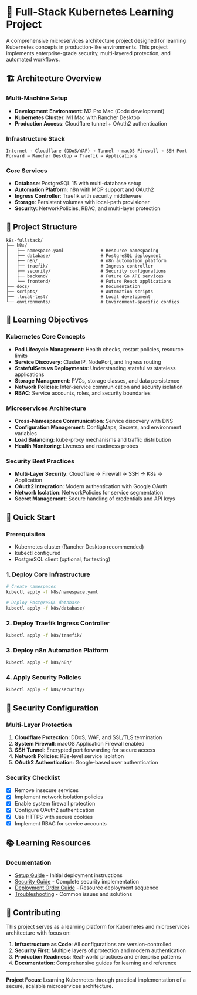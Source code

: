 # 🚀 Full-Stack Kubernetes Learning Project

A comprehensive microservices architecture project designed for learning Kubernetes concepts in production-like environments. This project implements enterprise-grade security, multi-layered protection, and automated workflows.

## 🏗️ Architecture Overview

### Multi-Machine Setup
- **Development Environment**: M2 Pro Mac (Code development)
- **Kubernetes Cluster**: M1 Mac with Rancher Desktop
- **Production Access**: Cloudflare tunnel + OAuth2 authentication

### Infrastructure Stack
```
Internet → Cloudflare (DDoS/WAF) → Tunnel → macOS Firewall → SSH Port Forward → Rancher Desktop → Traefik → Applications
```

### Core Services
- **Database**: PostgreSQL 15 with multi-database setup
- **Automation Platform**: n8n with MCP support and OAuth2
- **Ingress Controller**: Traefik with security middleware
- **Storage**: Persistent volumes with local-path provisioner
- **Security**: NetworkPolicies, RBAC, and multi-layer protection

## 📁 Project Structure

```
k8s-fullstack/
├── k8s/
│   ├── namespace.yaml              # Resource namespacing
│   ├── database/                   # PostgreSQL deployment
│   ├── n8n/                        # n8n automation platform
│   ├── traefik/                    # Ingress controller
│   ├── security/                   # Security configurations
│   ├── backend/                    # Future Go API services
│   └── frontend/                   # Future React applications
├── docs/                           # Documentation
├── scripts/                        # Automation scripts
├── .local-test/                    # Local development
└── environments/                   # Environment-specific configs
```

## 🎯 Learning Objectives

### Kubernetes Core Concepts
- **Pod Lifecycle Management**: Health checks, restart policies, resource limits
- **Service Discovery**: ClusterIP, NodePort, and Ingress routing  
- **StatefulSets vs Deployments**: Understanding stateful vs stateless applications
- **Storage Management**: PVCs, storage classes, and data persistence
- **Network Policies**: Inter-service communication and security isolation
- **RBAC**: Service accounts, roles, and security boundaries

### Microservices Architecture
- **Cross-Namespace Communication**: Service discovery with DNS
- **Configuration Management**: ConfigMaps, Secrets, and environment variables
- **Load Balancing**: kube-proxy mechanisms and traffic distribution
- **Health Monitoring**: Liveness and readiness probes

### Security Best Practices
- **Multi-Layer Security**: Cloudflare → Firewall → SSH → K8s → Application
- **OAuth2 Integration**: Modern authentication with Google OAuth
- **Network Isolation**: NetworkPolicies for service segmentation
- **Secret Management**: Secure handling of credentials and API keys

## 🚀 Quick Start

### Prerequisites
- Kubernetes cluster (Rancher Desktop recommended)
- kubectl configured
- PostgreSQL client (optional, for testing)

### 1. Deploy Core Infrastructure
```bash
# Create namespaces
kubectl apply -f k8s/namespace.yaml

# Deploy PostgreSQL database
kubectl apply -f k8s/database/
```

### 2. Deploy Traefik Ingress Controller
```bash
kubectl apply -f k8s/traefik/
```

### 3. Deploy n8n Automation Platform
```bash
kubectl apply -f k8s/n8n/
```

### 4. Apply Security Policies
```bash
kubectl apply -f k8s/security/
```

## 🔐 Security Configuration

### Multi-Layer Protection
1. **Cloudflare Protection**: DDoS, WAF, and SSL/TLS termination
2. **System Firewall**: macOS Application Firewall enabled
3. **SSH Tunnel**: Encrypted port forwarding for secure access
4. **Network Policies**: K8s-level service isolation
5. **OAuth2 Authentication**: Google-based user authentication

### Security Checklist
- [x] Remove insecure services
- [x] Implement network isolation policies
- [x] Enable system firewall protection
- [x] Configure OAuth2 authentication
- [x] Use HTTPS with secure cookies
- [x] Implement RBAC for service accounts

## 📚 Learning Resources

### Documentation
- [Setup Guide](docs/setup.md) - Initial deployment instructions
- [Security Guide](docs/security-guide.md) - Complete security implementation
- [Deployment Order Guide](docs/k8s_deployment_order_guide.md) - Resource deployment sequence
- [Troubleshooting](docs/troubleshooting.md) - Common issues and solutions

## 🤝 Contributing

This project serves as a learning platform for Kubernetes and microservices architecture with focus on:

1. **Infrastructure as Code**: All configurations are version-controlled
2. **Security First**: Multiple layers of protection and modern authentication
3. **Production Readiness**: Real-world practices and enterprise patterns
4. **Documentation**: Comprehensive guides for learning and reference

---

**Project Focus**: Learning Kubernetes through practical implementation of a secure, scalable microservices architecture.
